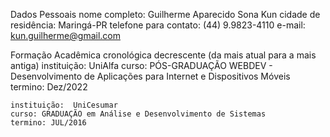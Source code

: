 Dados Pessoais
	nome completo: Guilherme Aparecido Sona Kun
	cidade de residência: Maringá-PR
	telefone para contato: (44) 9.9823-4110
	e-mail: kun.guilherme@gmail.com


Formação Acadêmica cronológica decrescente (da mais atual para a mais antiga)
	instituição:  UniAlfa
	curso: PÓS-GRADUAÇÃO WEBDEV - Desenvolvimento de Aplicações para Internet e Dispositivos Móveis
	termino: Dez/2022
	
	instituição:  UniCesumar
	curso: GRADUAÇÃO em Análise e Desenvolvimento de Sistemas
	termino: JUL/2016
	